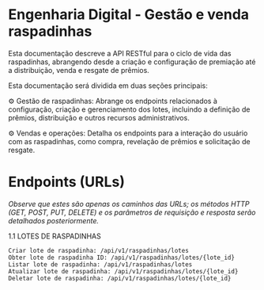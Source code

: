 # Engenharia Digital - Gestão e venda raspadinhas

Esta documentação descreve a API RESTful para o ciclo de vida das raspadinhas, abrangendo desde a criação e configuração de premiação até a distribuição, venda e resgate de prêmios.

Esta documentação será dividida em duas seções principais:

⚙️ Gestão de raspadinhas: Abrange os endpoints relacionados à configuração, criação e gerenciamento dos lotes, incluindo a definição de prêmios, distribuição e outros recursos administrativos.

⚙️ Vendas e operações: Detalha os endpoints para a interação do usuário com as raspadinhas, como compra, revelação de prêmios e solicitação de resgate.

# Endpoints (URLs)

_Observe que estes são apenas os caminhos das URLs; os métodos HTTP (GET, POST, PUT, DELETE) e os parâmetros de requisição e resposta serão detalhados posteriormente._

1.1 LOTES DE RASPADINHAS

	Criar lote de raspadinha: /api/v1/raspadinhas/lotes 	
	Obter lote de raspadinha ID: /api/v1/raspadinhas/lotes/{lote_id}
	Listar lote de raspadinha: /api/v1/raspadinhas/lotes
	Atualizar lote de raspadinha: /api/v1/raspadinhas/lotes/{lote_id}
	Deletar lote de raspadinha: /api/v1/raspadinhas/lotes/{lote_id}
